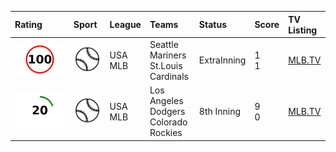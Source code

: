 | Rating                                                                                                                                   | Sport                                                                                                            | League     | Teams                                   | Status      | Score   | TV Listing                                                 |
|:-----------------------------------------------------------------------------------------------------------------------------------------|:-----------------------------------------------------------------------------------------------------------------|:-----------|:----------------------------------------|:------------|:--------|:-----------------------------------------------------------|
| <img src="https://raw.githubusercontent.com/BlakeDuncan25/Donut-SVG-Ratings/bac4e4a278175106499642192132b1786a9aec38/100.svg" alt="100"> | <img src="https://raw.githubusercontent.com/BlakeDuncan25/Donut-SVG-Ratings/master/baseball.png" alt="Baseball"> | USA<br>MLB | Seattle Mariners<br>St.Louis Cardinals  | ExtraInning | 1<br>1  | <a href="https://www.mlb.com/live-stream-games">MLB.TV</a> |
| <img src="https://raw.githubusercontent.com/BlakeDuncan25/Donut-SVG-Ratings/bac4e4a278175106499642192132b1786a9aec38/20.svg" alt="20">   | <img src="https://raw.githubusercontent.com/BlakeDuncan25/Donut-SVG-Ratings/master/baseball.png" alt="Baseball"> | USA<br>MLB | Los Angeles Dodgers<br>Colorado Rockies | 8th Inning  | 9<br>0  | <a href="https://www.mlb.com/live-stream-games">MLB.TV</a> |